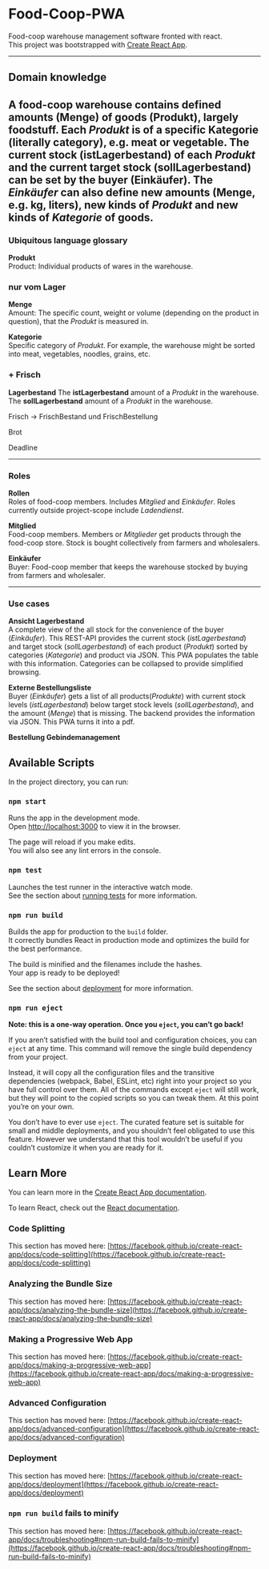 # Food-Coop-PWA

Food-coop warehouse management software fronted with react.<br>
This project was bootstrapped with 
[Create React App](https://github.com/facebook/create-react-app).

___

## Domain knowledge

A food-coop warehouse contains defined amounts (**Menge**) of goods (**Produkt**),
largely foodstuff. Each *Produkt* is of a specific **Kategorie** (literally
category), e.g. meat or vegetable. The current stock (**istLagerbestand**) of
each *Produkt* and the current target stock (**sollLagerbestand**) can be set by
the buyer (**Einkäufer**). The *Einkäufer* can also define new amounts (**Menge**,
e.g. kg, liters), new kinds of *Produkt* and new kinds of  *Kategorie* of goods.
---

### Ubiquitous language glossary

**Produkt**<br>
Product: Individual products of wares in the warehouse.
### nur vom Lager

**Menge**<br>
Amount: The specific count, weight or volume (depending on the product in
question), that the *Produkt* is measured in.

**Kategorie**<br>
Specific category of *Produkt*. For example, the warehouse might be sorted into
meat, vegetables, noodles, grains, etc.
### + Frisch

**Lagerbestand**
The **istLagerbestand** amount of a *Produkt* in the warehouse.
The **sollLagerbestand** amount of a *Produkt* in the warehouse.

Frisch -> FrischBestand und FrischBestellung

Brot

Deadline


---

### Roles

**Rollen**<br>
Roles of food-coop members. Includes *Mitglied* and *Einkäufer*. Roles currently outside 
project-scope include *Ladendienst*.

**Mitglied**<br>
Food-coop members. Members or *Mitglieder* get products through the food-coop store. Stock
is bought collectively from farmers and wholesalers.

**Einkäufer**<br>
Buyer: Food-coop member that keeps the warehouse stocked by buying from 
farmers and wholesaler.

---

### Use cases

**Ansicht Lagerbestand**<br>
A complete view of the all stock for the convenience of the buyer (*Einkäufer*).
This REST-API provides the current stock (*istLagerbestand*) and target stock
(*sollLagerbestand*) of each product (*Produkt*) sorted by categories
(*Kategorie*) and product via JSON. This PWA populates the table with this information. 
Categories can be collapsed to provide simplified browsing. 

**Externe Bestellungsliste**<br>
Buyer (*Einkäufer*) gets a list of all products(*Produkte*) with current stock
levels (*istLagerbestand*) below target stock levels (*sollLagerbestand*),
and the amount (*Menge*) that is missing. The backend provides the information via 
JSON. This PWA turns it into a pdf.

**Bestellung
Gebindemanagement**

## Available Scripts

In the project directory, you can run:

### `npm start`

Runs the app in the development mode.\
Open [http://localhost:3000](http://localhost:3000) to view it in the browser.

The page will reload if you make edits.\
You will also see any lint errors in the console.

### `npm test`

Launches the test runner in the interactive watch mode.\
See the section about [running tests](https://facebook.github.io/create-react-app/docs/running-tests) for more information.

### `npm run build`

Builds the app for production to the `build` folder.\
It correctly bundles React in production mode and optimizes the build for the best performance.

The build is minified and the filenames include the hashes.\
Your app is ready to be deployed!

See the section about [deployment](https://facebook.github.io/create-react-app/docs/deployment) for more information.

### `npm run eject`

**Note: this is a one-way operation. Once you `eject`, you can’t go back!**

If you aren’t satisfied with the build tool and configuration choices, you can `eject` at any time. This command will remove the single build dependency from your project.

Instead, it will copy all the configuration files and the transitive dependencies (webpack, Babel, ESLint, etc) right into your project so you have full control over them. All of the commands except `eject` will still work, but they will point to the copied scripts so you can tweak them. At this point you’re on your own.

You don’t have to ever use `eject`. The curated feature set is suitable for small and middle deployments, and you shouldn’t feel obligated to use this feature. However we understand that this tool wouldn’t be useful if you couldn’t customize it when you are ready for it.

## Learn More

You can learn more in the [Create React App documentation](https://facebook.github.io/create-react-app/docs/getting-started).

To learn React, check out the [React documentation](https://reactjs.org/).

### Code Splitting

This section has moved here: [https://facebook.github.io/create-react-app/docs/code-splitting](https://facebook.github.io/create-react-app/docs/code-splitting)

### Analyzing the Bundle Size

This section has moved here: [https://facebook.github.io/create-react-app/docs/analyzing-the-bundle-size](https://facebook.github.io/create-react-app/docs/analyzing-the-bundle-size)

### Making a Progressive Web App

This section has moved here: [https://facebook.github.io/create-react-app/docs/making-a-progressive-web-app](https://facebook.github.io/create-react-app/docs/making-a-progressive-web-app)

### Advanced Configuration

This section has moved here: [https://facebook.github.io/create-react-app/docs/advanced-configuration](https://facebook.github.io/create-react-app/docs/advanced-configuration)

### Deployment

This section has moved here: [https://facebook.github.io/create-react-app/docs/deployment](https://facebook.github.io/create-react-app/docs/deployment)

### `npm run build` fails to minify

This section has moved here: [https://facebook.github.io/create-react-app/docs/troubleshooting#npm-run-build-fails-to-minify](https://facebook.github.io/create-react-app/docs/troubleshooting#npm-run-build-fails-to-minify)
